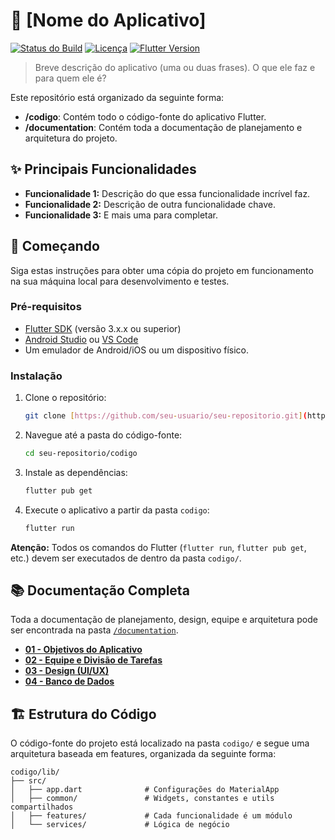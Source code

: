 # 📱 [Nome do Aplicativo]

[![Status do Build](https://github.com/user/repo/actions/workflows/main.yml/badge.svg)](https://github.com/user/repo/actions/workflows/main.yml)
[![Licença](https://img.shields.io/badge/license-MIT-blue.svg)](LICENSE)
[![Flutter Version](https://img.shields.io/badge/Flutter-3.x.x-blue)](https://flutter.dev/)

> Breve descrição do aplicativo (uma ou duas frases). O que ele faz e para quem ele é?

Este repositório está organizado da seguinte forma:
- **/codigo**: Contém todo o código-fonte do aplicativo Flutter.
- **/documentation**: Contém toda a documentação de planejamento e arquitetura do projeto.

## ✨ Principais Funcionalidades

* **Funcionalidade 1:** Descrição do que essa funcionalidade incrível faz.
* **Funcionalidade 2:** Descrição de outra funcionalidade chave.
* **Funcionalidade 3:** E mais uma para completar.

## 🚀 Começando

Siga estas instruções para obter uma cópia do projeto em funcionamento na sua máquina local para desenvolvimento e testes.

### Pré-requisitos

* [Flutter SDK](https://flutter.dev/docs/get-started/install) (versão 3.x.x ou superior)
* [Android Studio](https://developer.android.com/studio) ou [VS Code](https://code.visualstudio.com/)
* Um emulador de Android/iOS ou um dispositivo físico.

### Instalação

1.  Clone o repositório:
    ```sh
    git clone [https://github.com/seu-usuario/seu-repositorio.git](https://github.com/seu-usuario/seu-repositorio.git)
    ```
2.  Navegue até a pasta do código-fonte:
    ```sh
    cd seu-repositorio/codigo
    ```
3.  Instale as dependências:
    ```sh
    flutter pub get
    ```
4.  Execute o aplicativo a partir da pasta `codigo`:
    ```sh
    flutter run
    ```
**Atenção:** Todos os comandos do Flutter (`flutter run`, `flutter pub get`, etc.) devem ser executados de dentro da pasta `codigo/`.

## 📚 Documentação Completa

Toda a documentação de planejamento, design, equipe e arquitetura pode ser encontrada na pasta [`/documentation`](./documentation/).

* [**01 - Objetivos do Aplicativo**](./documentation/01_OBJETIVOS.md)
* [**02 - Equipe e Divisão de Tarefas**](./documentation/02_EQUIPE_E_TAREFAS.md)
* [**03 - Design (UI/UX)**](./documentation/03_DESIGN_UI_UX.md)
* [**04 - Banco de Dados**](./documentation/04_BANCO_DE_DADOS.md)

## 🏗️ Estrutura do Código

O código-fonte do projeto está localizado na pasta `codigo/` e segue uma arquitetura baseada em features, organizada da seguinte forma:

```
codigo/lib/
├── src/
│   ├── app.dart              # Configurações do MaterialApp
│   ├── common/               # Widgets, constantes e utils compartilhados
│   ├── features/             # Cada funcionalidade é um módulo
│   └── services/             # Lógica de negócio